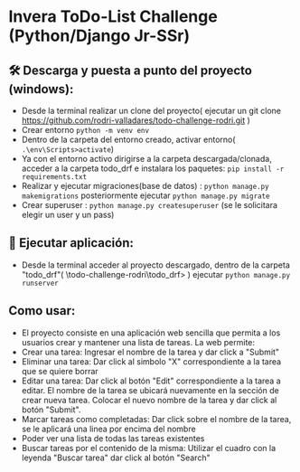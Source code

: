 # Invera ToDo-List Challenge (Python/Django Jr-SSr)

## :hammer_and_wrench: Descarga y puesta a punto del proyecto (windows):

- Desde la terminal realizar un clone del proyecto( ejecutar un git clone https://github.com/rodri-valladares/todo-challenge-rodri.git )
- Crear entorno `python -m venv env`
- Dentro de la carpeta del entorno creado, activar entorno( `.\env\Scripts>activate`)
- Ya con el entorno activo dirigirse a la carpeta descargada/clonada, acceder a la carpeta todo_drf e instalara los paquetes: `pip install -r requirements.txt`
- Realizar y ejecutar migraciones(base de datos) : `python manage.py makemigrations` posteriormente ejecutar `python manage.py migrate`
- Crear superuser : `python manage.py createsuperuser` (se le solicitara elegir un user y un pass)

## :rocket: Ejecutar aplicación:
- Desde la terminal acceder al proyecto descargado, dentro de la carpeta "todo_drf"( \todo-challenge-rodri\todo_drf> ) ejecutar `python manage.py runserver`

## Como usar:
- El proyecto consiste en una aplicación web sencilla que permita a los usuarios crear y mantener una lista de tareas.
La web permite:
- Crear una tarea: Ingresar el nombre de la tarea y dar click a "Submit"
- Eliminar una tarea: Dar click al simbolo "X" correspondiente a la tarea que se quiere borrar
- Editar una tarea: Dar click al botón "Edit" correspondiente a la tarea a editar. El nombre de la tarea se ubicará nuevamente en la sección de crear nueva tarea. Colocar el nuevo nombre de la tarea y dar click al botón "Submit".
- Marcar tareas como completadas: Dar click sobre el nombre de la tarea, se le aplicará una linea por encima del nombre
- Poder ver una lista de todas las tareas existentes
- Buscar tareas por el contenido de la misma: Utilizar el cuadro con la leyenda "Buscar tarea" dar click al botón "Search"


